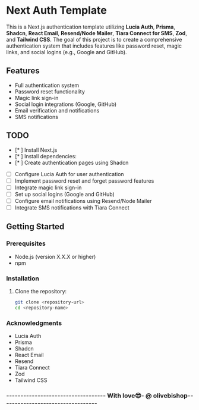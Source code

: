 # Next Auth Template

This is a Next.js authentication template utilizing **Lucia Auth**, **Prisma**, **Shadcn**, **React Email**, **Resend/Node Mailer**, **Tiara Connect for SMS**, **Zod**, and **Tailwind CSS**. The goal of this project is to create a comprehensive authentication system that includes features like password reset, magic links, and social logins (e.g., Google and GitHub).

## Features

- Full authentication system
- Password reset functionality
- Magic link sign-in
- Social login integrations (Google, GitHub)
- Email verification and notifications
- SMS notifications

##  TODO

- [* ] Install Next.js
- [* ] Install dependencies:
- [* ] Create authentication pages using Shadcn
- [ ] Configure Lucia Auth for user authentication
- [ ] Implement password reset and forget password features
- [ ] Integrate magic link sign-in
- [ ] Set up social logins (Google and GitHub)
- [ ] Configure email notifications using Resend/Node Mailer
- [ ] Integrate SMS notifications with Tiara Connect

## Getting Started

### Prerequisites

- Node.js (version X.X.X or higher)
- npm

### Installation

1. Clone the repository:

   ```bash
   git clone <repository-url>
   cd <repository-name>


### Acknowledgments
- Lucia Auth
- Prisma
- Shadcn
- React Email
- Resend
- Tiara Connect
- Zod
- Tailwind CSS



### ----------------------------------- With love😎- @ olivebishop----------------------------------
